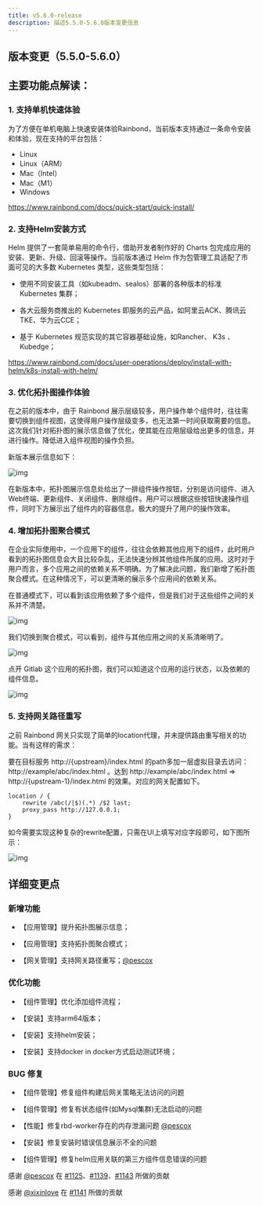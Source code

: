 ```yaml
---
title: v5.6.0-release
description: 描述5.5.0-5.6.0版本变更信息
---
```


## 版本变更（5.5.0-5.6.0）

## 主要功能点解读：

### 1. 支持单机快速体验

为了方便在单机电脑上快速安装体验Rainbond，当前版本支持通过一条命令安装和体验，现在支持的平台包括：

- Linux
- Linux（ARM）
- Mac（Intel）
- Mac（M1）
- Windows

https://www.rainbond.com/docs/quick-start/quick-install/

### 2. 支持Helm安装方式

Helm 提供了一套简单易用的命令行，借助开发者制作好的 Charts 包完成应用的安装、更新、升级、回滚等操作。当前版本通过 Helm 作为包管理工具适配了市面可见的大多数 Kubernetes 类型，这些类型包括：

- 使用不同安装工具（如kubeadm、sealos）部署的各种版本的标准 Kubernetes 集群；

- 各大云服务商推出的 Kubernetes 即服务的云产品，如阿里云ACK、腾讯云TKE、华为云CCE；

- 基于 Kubernetes 规范实现的其它容器基础设施，如Rancher、 K3s 、Kubedge；

https://www.rainbond.com/docs/user-operations/deploy/install-with-helm/k8s-install-with-helm/

### 3. 优化拓扑图操作体验

在之前的版本中，由于 Rainbond 展示层级较多，用户操作单个组件时，往往需要切换到组件视图，这使得用户操作层级变多，也无法第一时间获取需要的信息。这次我们针对拓扑图的展示信息做了优化，使其能在应用层级给出更多的信息，并进行操作。降低进入组件视图的操作负担。

新版本展示信息如下：

![img](https://grstatic.oss-cn-shanghai.aliyuncs.com/docs/5.6/community/change/topology-detail.png)

在新版本中，拓扑图展示信息处给出了一排组件操作按钮，分别是访问组件、进入Web终端、更新组件、关闭组件、删除组件。用户可以根据这些按钮快速操作组件，同时下方展示出了组件内的容器信息。极大的提升了用户的操作效率。

### 4. 增加拓扑图聚合模式

在企业实际使用中，一个应用下的组件，往往会依赖其他应用下的组件，此时用户看到的拓扑图信息会大且比较杂乱，无法快速分辨其他组件所属的应用。这时对于用户而言，多个应用之间的依赖关系不明确。为了解决此问题，我们新增了拓扑图聚合模式。在这种情况下，可以更清晰的展示多个应用间的依赖关系。

在普通模式下，可以看到该应用依赖了多个组件，但是我们对于这些组件之间的关系并不清楚。

![img](https://grstatic.oss-cn-shanghai.aliyuncs.com/docs/5.6/community/change/topology-normal.png)

我们切换到聚合模式，可以看到，组件与其他应用之间的关系清晰明了。

![img](https://grstatic.oss-cn-shanghai.aliyuncs.com/docs/5.6/community/change/topology-polymerization.png)

点开 Gitlab 这个应用的拓扑图，我们可以知道这个应用的运行状态，以及依赖的组件信息。

![img](https://grstatic.oss-cn-shanghai.aliyuncs.com/docs/5.6/community/change/topology-polymerization.png)

### 5. 支持网关路径重写

之前 Rainbond 网关只实现了简单的location代理，并未提供路由重写相关的功能。当有这样的需求：

要在目标服务 http://{upstream}/index.html 的path多加一层虚拟目录去访问：http://example/abc/index.html 。达到 http://example/abc/index.html => http://{upstream-1}/index.html 的效果。对应的网关配置如下。

```Nginx
location / {
    rewrite /abc(/|$)(.*) /$2 last;
    proxy_pass http://127.0.0.1;
}
```

如今需要实现这种复杂的rewrite配置，只需在UI上填写对应字段即可，如下图所示：

![img](https://grstatic.oss-cn-shanghai.aliyuncs.com/docs/5.6/community/change/path-rewrite.png)

### 

## 详细变更点

### 新增功能

- 【应用管理】提升拓扑图展示信息；

- 【应用管理】支持拓扑图聚合模式；

- 【网关管理】支持网关路径重写；[@pescox](https://github.com/pescox)

### 优化功能

- 【组件管理】优化添加组件流程；

- 【安装】支持arm64版本；

- 【安装】支持helm安装；

- 【安装】支持docker in docker方式启动测试环境；

### BUG 修复

- 【组件管理】修复组件构建后网关策略无法访问的问题

- 【组件管理】修复有状态组件(如Mysql集群)无法启动的问题

- 【性能】修复rbd-worker存在的内存泄漏问题 [@pescox](https://github.com/pescox)

- 【安装】修复安装时错误信息展示不全的问题

- 【组件管理】修复helm应用关联的第三方组件信息错误的问题

感谢 [@pescox](https://github.com/pescox) 在 [#1125](https://github.com/goodrain/rainbond/issues/1125)、[#1139](https://github.com/goodrain/rainbond/issues/1139)、[#1143](https://github.com/goodrain/rainbond/issues/1143) 所做的贡献

感谢 [@xixinlove](https://github.com/xixinlove) 在 [#1141](https://github.com/goodrain/rainbond/issues/1141) 所做的贡献
